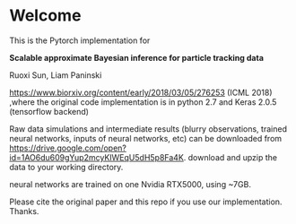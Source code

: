 # Welcome

This is the Pytorch implementation for 

**Scalable approximate Bayesian inference for particle tracking data**

Ruoxi Sun, Liam Paninski

https://www.biorxiv.org/content/early/2018/03/05/276253 (ICML 2018) ,where the original code implementation is in python 2.7 and Keras 2.0.5 (tensorflow backend)


Raw data simulations and intermediate results (blurry observations, trained neural networks, inputs of neural networks, etc) can be downloaded from 
https://drive.google.com/open?id=1AO6du609gYup2mcyKIWEqU5dH5p8Fa4K. download and upzip the data to your working directory. 


neural networks are trained on one Nvidia RTX5000, using ~7GB.


Please cite the original paper and this repo if you use our implementation. Thanks.
